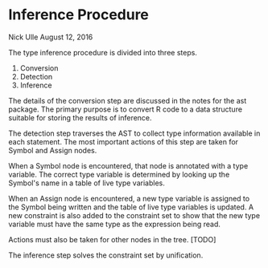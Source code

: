 Inference Procedure
================
Nick Ulle
August 12, 2016

The type inference procedure is divided into three steps.

1.  Conversion
2.  Detection
3.  Inference

The details of the conversion step are discussed in the notes for the ast package. The primary purpose is to convert R code to a data structure suitable for storing the results of inference.

The detection step traverses the AST to collect type information available in each statement. The most important actions of this step are taken for Symbol and Assign nodes.

When a Symbol node is encountered, that node is annotated with a type variable. The correct type variable is determined by looking up the Symbol's name in a table of live type variables.

When an Assign node is encountered, a new type variable is assigned to the Symbol being written and the table of live type variables is updated. A new constraint is also added to the constraint set to show that the new type variable must have the same type as the expression being read.

Actions must also be taken for other nodes in the tree. \[TODO\]

The inference step solves the constraint set by unification.
